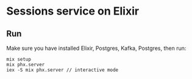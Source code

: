 # Sessions service on Elixir

## Run

Make sure you have installed Elixir, Postgres, Kafka, Postgres, then run:

```
mix setup
mix phx.server
iex -S mix phx.server // interactive mode
```
